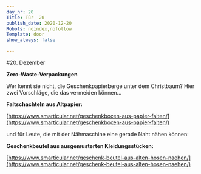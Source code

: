 ```yaml
---
day_nr: 20
Title: Tür  20
publish_date: 2020-12-20
Robots: noindex,nofollow
Template: door
show_always: false

---
```



#20. Dezember

**Zero-Waste-Verpackungen**


Wer kennt sie nicht, die Geschenkpapierberge unter dem Christbaum?
Hier zwei Vorschläge, die das vermeiden können…


**Faltschachteln aus Altpapier:**

[https://www.smarticular.net/geschenkboxen-aus-papier-falten/](https://www.smarticular.net/geschenkboxen-aus-papier-falten/)


und für Leute, die mit der Nähmaschine eine gerade Naht nähen können:



**Geschenkbeutel aus ausgemusterten Kleidungsstücken:**

[https://www.smarticular.net/geschenk-beutel-aus-alten-hosen-naehen/](https://www.smarticular.net/geschenk-beutel-aus-alten-hosen-naehen/) 